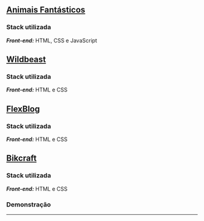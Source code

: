 
## [Animais Fantásticos](./animais-fantasticos)

### Stack utilizada
***Front-end:*** HTML, CSS e JavaScript

## [Wildbeast](./wildbeast)

### Stack utilizada
***Front-end:*** HTML e CSS


## [FlexBlog](./flexblog)

### Stack utilizada
***Front-end:*** HTML e CSS


## [Bikcraft](./bikcraft)

### Stack utilizada
***Front-end:*** HTML e CSS

### Demonstração
<hr>

